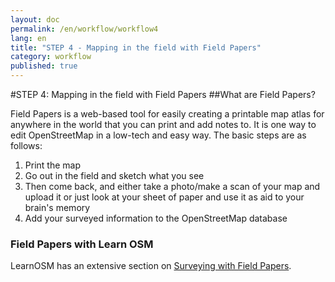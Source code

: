 ```yaml
---
layout: doc
permalink: /en/workflow/workflow4
lang: en
title: "STEP 4 - Mapping in the field with Field Papers"
category: workflow
published: true
---
```


#STEP 4: Mapping in the field with Field Papers
##What are Field Papers?

Field Papers is a web-based tool for easily creating a printable map atlas for anywhere in the world that you can print and add notes to.
It is one way to edit OpenStreetMap in a low-tech and easy way. The basic steps are as follows:

1. Print the map 
2. Go out in the field and sketch what you see
3. Then come back, and either take a photo/make a scan of your map and upload it or just look at your sheet of paper and use it as aid to your brain's memory
4. Add your surveyed information to the OpenStreetMap database


### Field Papers with Learn OSM
LearnOSM has an extensive section on [Surveying with Field Papers](http://learnosm.org/en/beginner/field-papers/).
